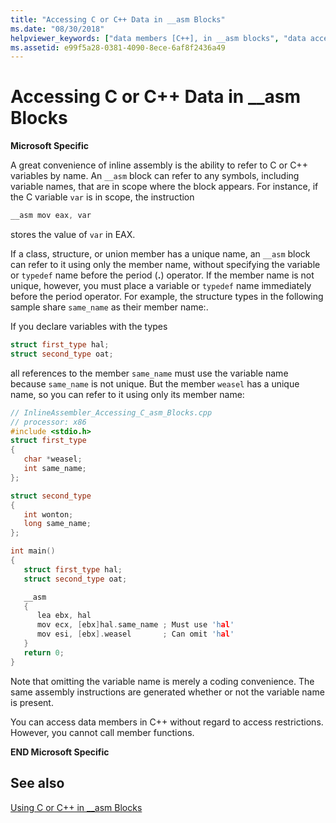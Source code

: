 ```yaml
---
title: "Accessing C or C++ Data in __asm Blocks"
ms.date: "08/30/2018"
helpviewer_keywords: ["data members [C++], in __asm blocks", "data access [C++], in __asm blocks", "__asm keyword [C++], data members", "structure types in __asm blocks"]
ms.assetid: e99f5a28-0381-4090-8ece-6af8f2436a49
---
```

# Accessing C or C++ Data in __asm Blocks

**Microsoft Specific**

A great convenience of inline assembly is the ability to refer to C or C++ variables by name. An `__asm` block can refer to any symbols, including variable names, that are in scope where the block appears. For instance, if the C variable `var` is in scope, the instruction

```cpp
__asm mov eax, var
```

stores the value of `var` in EAX.

If a class, structure, or union member has a unique name, an `__asm` block can refer to it using only the member name, without specifying the variable or `typedef` name before the period (**.**) operator. If the member name is not unique, however, you must place a variable or `typedef` name immediately before the period operator. For example, the structure types in the following sample share `same_name` as their member name:.

If you declare variables with the types

```cpp
struct first_type hal;
struct second_type oat;
```

all references to the member `same_name` must use the variable name because `same_name` is not unique. But the member `weasel` has a unique name, so you can refer to it using only its member name:

```cpp
// InlineAssembler_Accessing_C_asm_Blocks.cpp
// processor: x86
#include <stdio.h>
struct first_type
{
   char *weasel;
   int same_name;
};

struct second_type
{
   int wonton;
   long same_name;
};

int main()
{
   struct first_type hal;
   struct second_type oat;

   __asm
   {
      lea ebx, hal
      mov ecx, [ebx]hal.same_name ; Must use 'hal'
      mov esi, [ebx].weasel       ; Can omit 'hal'
   }
   return 0;
}
```

Note that omitting the variable name is merely a coding convenience. The same assembly instructions are generated whether or not the variable name is present.

You can access data members in C++ without regard to access restrictions. However, you cannot call member functions.

**END Microsoft Specific**

## See also

[Using C or C++ in __asm Blocks](../../assembler/inline/using-c-or-cpp-in-asm-blocks.md)<br/>
